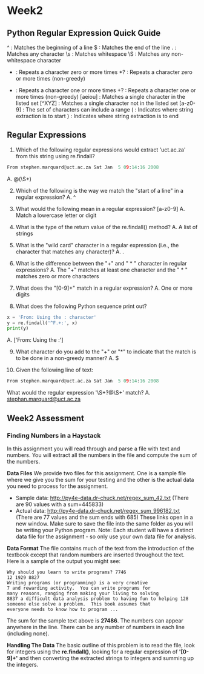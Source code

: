 # Week2 

## Python Regular Expression Quick Guide
^ : Matches the beginning of a line
$ : Matches the end of the line
. : Matches any character
\s : Matches whitespace
\S : Matches any non-whitespace character
* : Repeats a character zero or more times
*? : Repeats a character zero or more times (non-greedy)
+ : Repeats a character one or more times
+? : Repeats a character one or more times (non-greedy)
[aeiou] : Matches a single character in the listed set
[^XYZ] : Matches a single character not in the listed set
[a-z0-9] : The set of characters can include a range
( : Indicates where string extraction is to start
) : Indicates where string extraction is to end

## Regular Expressions
1. Which of the following regular expressions would extract 'uct.ac.za' from this string using re.findall?
~~~python
From stephen.marquard@uct.ac.za Sat Jan  5 09:14:16 2008
~~~
A. @(\S+)

2. Which of the following is the way we match the "start of a line" in a regular expression?
A. ^

3. What would the following mean in a regular expression? [a-z0-9]
A. Match a lowercase letter or digit

4. What is the type of the return value of the re.findall() method?
A. A list of strings

5. What is the "wild card" character in a regular expression (i.e., the character that matches any character)?
A. .

6. What is the difference between the "+" and " * " character in regular expressions?
A. The "+" matches at least one character and the " * " matches zero or more characters

7. What does the "[0-9]+" match in a regular expression?
A. One or more digits

8. What does the following Python sequence print out?
~~~python
x = 'From: Using the : character'
y = re.findall('^F.+:', x)
print(y)
~~~
A. ['From: Using the :']

9. What character do you add to the "+" or "*" to indicate that the match is to be done in a non-greedy manner?
A. $

10. Given the following line of text:
~~~python
From stephen.marquard@uct.ac.za Sat Jan  5 09:14:16 2008
~~~
What would the regular expression '\S+?@\S+' match?
A. stephan.marquard@uct.ac.za

## Week2 Assessment
### Finding Numbers in a Haystack
In this assignment you will read through and parse a file with text and numbers. You will extract all the numbers in the file and compute the sum of the numbers.

**Data Files**
We provide two files for this assignment. One is a sample file where we give you the sum for your testing and the other is the actual data you need to process for the assignment.
- Sample data: http://py4e-data.dr-chuck.net/regex_sum_42.txt (There are 90 values with a sum=445833)
- Actual data: http://py4e-data.dr-chuck.net/regex_sum_996182.txt (There are 77 values and the sum ends with 685)
These links open in a new window. Make sure to save the file into the same folder as you will be writing your Python program. Note: Each student will have a distinct data file for the assignment - so only use your own data file for analysis.

**Data Format**
The file contains much of the text from the introduction of the textbook except that random numbers are inserted throughout the text. Here is a sample of the output you might see:
~~~
Why should you learn to write programs? 7746
12 1929 8827
Writing programs (or programming) is a very creative 
7 and rewarding activity.  You can write programs for 
many reasons, ranging from making your living to solving
8837 a difficult data analysis problem to having fun to helping 128
someone else solve a problem.  This book assumes that 
everyone needs to know how to program ...
~~~
The sum for the sample text above is **27486**. The numbers can appear anywhere in the line. There can be any number of numbers in each line (including none).

**Handling The Data**
The basic outline of this problem is to read the file, look for integers using the **re.findall()**, looking for a regular expression of **'[0-9]+'** and then converting the extracted strings to integers and summing up the integers.
